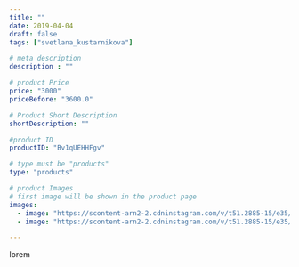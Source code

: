 ```yaml
---
title: ""
date: 2019-04-04
draft: false
tags: ["svetlana_kustarnikova"]

# meta description
description : ""

# product Price
price: "3000"
priceBefore: "3600.0"

# Product Short Description
shortDescription: ""

#product ID
productID: "Bv1qUEHHFgv"

# type must be "products"
type: "products"

# product Images
# first image will be shown in the product page
images:
  - image: "https://scontent-arn2-2.cdninstagram.com/v/t51.2885-15/e35/56289336_2074646219299580_6170039307216849696_n.jpg?_nc_ht=scontent-arn2-2.cdninstagram.com&_nc_cat=108&_nc_ohc=gz2s1aHGEpcAX8mT3kq&se=8&tp=1&oh=ac20d850b4970158f0f3844182c7b70e&oe=605EABE0&ig_cache_key=MjAxNDcwMjUwMDcwNTA2Mjk2Ng%3D%3D.2"
  - image: "https://scontent-arn2-2.cdninstagram.com/v/t51.2885-15/e35/54512453_649965462091937_656968223979831772_n.jpg?_nc_ht=scontent-arn2-2.cdninstagram.com&_nc_cat=105&_nc_ohc=5D6Ii-FDEXQAX-GL9CL&se=8&tp=1&oh=940f760581b71ef44f26a02f988e4634&oe=605E40D7&ig_cache_key=MjAxNDcwMjUwMDY4ODIzNTE1Ng%3D%3D.2"

---
```

lorem
